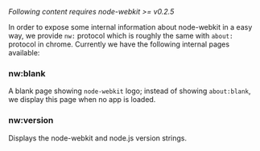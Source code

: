 _Following content requires node-webkit >= v0.2.5_

In order to expose some internal information about node-webkit in a easy way, we provide `nw:` protocol which is roughly the same with `about:` protocol in chrome. Currently we have the following internal pages available:

### nw:blank

A blank page showing `node-webkit` logo; instead of showing `about:blank`, we display this page when no app is loaded.

### nw:version

Displays the node-webkit and node.js version strings.